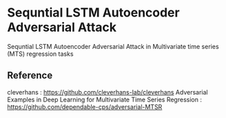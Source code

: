# Sequntial LSTM Autoencoder Adversarial Attack

Sequntial LSTM Autoencoder Adversarial Attack in Multivariate time series (MTS) regression tasks 

## Reference

cleverhans : https://github.com/cleverhans-lab/cleverhans
Adversarial Examples in Deep Learning for Multivariate Time Series Regression : https://github.com/dependable-cps/adversarial-MTSR